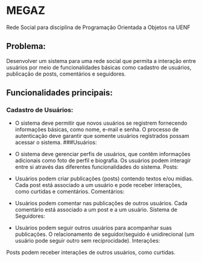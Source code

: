 # MEGAZ
Rede Social para disciplina de Programação Orientada a Objetos na UENF

## Problema:

Desenvolver um sistema para uma rede social que permita a interação entre usuários por meio de funcionalidades básicas como cadastro de usuários, publicação de posts, comentários e seguidores.

## Funcionalidades principais:

### Cadastro de Usuários:

- O sistema deve permitir que novos usuários se registrem fornecendo informações básicas, como nome, e-mail e senha.
O processo de autenticação deve garantir que somente usuários registrados possam acessar o sistema.
###Usuários:

- O sistema deve gerenciar perfis de usuários, que contêm informações adicionais como foto de perfil e biografia.
Os usuários podem interagir entre si através das diferentes funcionalidades do sistema.
Posts:

- Usuários podem criar publicações (posts) contendo textos e/ou mídias.
Cada post está associado a um usuário e pode receber interações, como curtidas e comentários.
Comentários:

- Usuários podem comentar nas publicações de outros usuários.
Cada comentário está associado a um post e a um usuário.
Sistema de Seguidores:

- Usuários podem seguir outros usuários para acompanhar suas publicações.
O relacionamento de seguidor/seguido é unidirecional (um usuário pode seguir outro sem reciprocidade).
Interações:

Posts podem receber interações de outros usuários, como curtidas.
